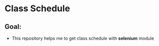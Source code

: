 # Class Schedule

## Goal:

- This repository helps me to get class schedule with **selenium** module

